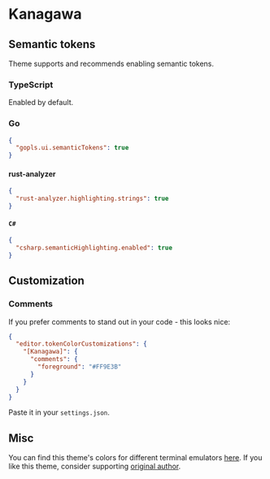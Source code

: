 # Kanagawa

## Semantic tokens

Theme supports and recommends enabling semantic tokens.

### TypeScript

Enabled by default.

### Go

```json
{
  "gopls.ui.semanticTokens": true
}
```

#### rust-analyzer

```json
{
  "rust-analyzer.highlighting.strings": true
}
```

#### `C#`

```json
{
  "csharp.semanticHighlighting.enabled": true
}
```

## Customization

### Comments

If you prefer comments to stand out in your code - this looks nice:

```json
{
  "editor.tokenColorCustomizations": {
    "[Kanagawa]": {
      "comments": {
        "foreground": "#FF9E3B"
      }
    }
  }
}
```

Paste it in your `settings.json`.

## Misc

You can find this theme's colors for different terminal emulators [here](https://github.com/rebelot/kanagawa.nvim#extras).
If you like this theme, consider supporting [original author](https://github.com/rebelot/kanagawa.nvim#donate).
